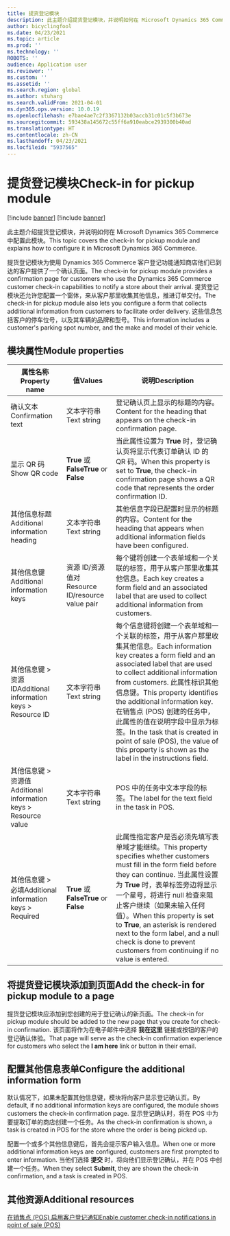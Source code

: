 ```yaml
---
title: 提货登记模块
description: 此主题介绍提货登记模块，并说明如何在 Microsoft Dynamics 365 Commerce 中配置此模块。
author: bicyclingfool
ms.date: 04/23/2021
ms.topic: article
ms.prod: ''
ms.technology: ''
ROBOTS: ''
audience: Application user
ms.reviewer: ''
ms.custom: ''
ms.assetid: ''
ms.search.region: global
ms.author: stuharg
ms.search.validFrom: 2021-04-01
ms.dyn365.ops.version: 10.0.19
ms.openlocfilehash: e7bae4ae7c2f3367132b03accb31c01c5f3b673e
ms.sourcegitcommit: 593438a145672c55ff6a910eabce2939300b40ad
ms.translationtype: HT
ms.contentlocale: zh-CN
ms.lasthandoff: 04/23/2021
ms.locfileid: "5937565"
---
```

# <a name="check-in-for-pickup-module"></a><span data-ttu-id="91e33-103">提货登记模块</span><span class="sxs-lookup"><span data-stu-id="91e33-103">Check-in for pickup module</span></span>

[!include [banner](includes/banner.md)]
[!include [banner](includes/preview-banner.md)]

<span data-ttu-id="91e33-104">此主题介绍提货登记模块，并说明如何在 Microsoft Dynamics 365 Commerce 中配置此模块。</span><span class="sxs-lookup"><span data-stu-id="91e33-104">This topic covers the check-in for pickup module and explains how to configure it in Microsoft Dynamics 365 Commerce.</span></span>

<span data-ttu-id="91e33-105">提货登记模块为使用 Dynamics 365 Commerce 客户登记功能通知商店他们已到达的客户提供了一个确认页面。</span><span class="sxs-lookup"><span data-stu-id="91e33-105">The check-in for pickup module provides a confirmation page for customers who use the Dynamics 365 Commerce customer check-in capabilities to notify a store about their arrival.</span></span> <span data-ttu-id="91e33-106">提货登记模块还允许您配置一个窗体，来从客户那里收集其他信息，推进订单交付。</span><span class="sxs-lookup"><span data-stu-id="91e33-106">The check-in for pickup module also lets you configure a form that collects additional information from customers to facilitate order delivery.</span></span> <span data-ttu-id="91e33-107">这些信息包括客户的停车位号，以及其车辆的品牌和型号。</span><span class="sxs-lookup"><span data-stu-id="91e33-107">This information includes a customer's parking spot number, and the make and model of their vehicle.</span></span> 

## <a name="module-properties"></a><span data-ttu-id="91e33-108">模块属性</span><span class="sxs-lookup"><span data-stu-id="91e33-108">Module properties</span></span>

| <span data-ttu-id="91e33-109">属性名称</span><span class="sxs-lookup"><span data-stu-id="91e33-109">Property name</span></span> | <span data-ttu-id="91e33-110">值</span><span class="sxs-lookup"><span data-stu-id="91e33-110">Values</span></span> | <span data-ttu-id="91e33-111">说明</span><span class="sxs-lookup"><span data-stu-id="91e33-111">Description</span></span> |
|---------------|--------|-------------|
| <span data-ttu-id="91e33-112">确认文本</span><span class="sxs-lookup"><span data-stu-id="91e33-112">Confirmation text</span></span> | <span data-ttu-id="91e33-113">文本字符串</span><span class="sxs-lookup"><span data-stu-id="91e33-113">Text string</span></span> | <span data-ttu-id="91e33-114">登记确认页上显示的标题的内容。</span><span class="sxs-lookup"><span data-stu-id="91e33-114">Content for the heading that appears on the check-in confirmation page.</span></span> |
| <span data-ttu-id="91e33-115">显示 QR 码</span><span class="sxs-lookup"><span data-stu-id="91e33-115">Show QR code</span></span> | <span data-ttu-id="91e33-116">**True** 或 **False**</span><span class="sxs-lookup"><span data-stu-id="91e33-116">**True** or **False**</span></span> | <span data-ttu-id="91e33-117">当此属性设置为 **True** 时，登记确认页将显示代表订单确认 ID 的 QR 码。</span><span class="sxs-lookup"><span data-stu-id="91e33-117">When this property is set to **True**, the check-in confirmation page shows a QR code that represents the order confirmation ID.</span></span> |
| <span data-ttu-id="91e33-118">其他信息标题</span><span class="sxs-lookup"><span data-stu-id="91e33-118">Additional information heading</span></span> | <span data-ttu-id="91e33-119">文本字符串</span><span class="sxs-lookup"><span data-stu-id="91e33-119">Text string</span></span> | <span data-ttu-id="91e33-120">其他信息字段已配置时显示的标题的内容。</span><span class="sxs-lookup"><span data-stu-id="91e33-120">Content for the heading that appears when additional information fields have been configured.</span></span> |
| <span data-ttu-id="91e33-121">其他信息键</span><span class="sxs-lookup"><span data-stu-id="91e33-121">Additional information keys</span></span> | <span data-ttu-id="91e33-122">资源 ID/资源值对</span><span class="sxs-lookup"><span data-stu-id="91e33-122">Resource ID/resource value pair</span></span> | <span data-ttu-id="91e33-123">每个键将创建一个表单域和一个关联的标签，用于从客户那里收集其他信息。</span><span class="sxs-lookup"><span data-stu-id="91e33-123">Each key creates a form field and an associated label that are used to collect additional information from customers.</span></span> |
| <span data-ttu-id="91e33-124">其他信息键 \> 资源 ID</span><span class="sxs-lookup"><span data-stu-id="91e33-124">Additional information keys \> Resource ID</span></span> | <span data-ttu-id="91e33-125">文本字符串</span><span class="sxs-lookup"><span data-stu-id="91e33-125">Text string</span></span> | <span data-ttu-id="91e33-126">每个信息键将创建一个表单域和一个关联的标签，用于从客户那里收集其他信息。</span><span class="sxs-lookup"><span data-stu-id="91e33-126">Each information key creates a form field and an associated label that are used to collect additional information from customers.</span></span> <span data-ttu-id="91e33-127">此属性标识其他信息键。</span><span class="sxs-lookup"><span data-stu-id="91e33-127">This property identifies the additional information key.</span></span> <span data-ttu-id="91e33-128">在销售点 (POS) 创建的任务中，此属性的值在说明字段中显示为标签。</span><span class="sxs-lookup"><span data-stu-id="91e33-128">In the task that is created in point of sale (POS), the value of this property is shown as the label in the instructions field.</span></span> |
| <span data-ttu-id="91e33-129">其他信息键 \> 资源值</span><span class="sxs-lookup"><span data-stu-id="91e33-129">Additional information keys \> Resource value</span></span> | <span data-ttu-id="91e33-130">文本字符串</span><span class="sxs-lookup"><span data-stu-id="91e33-130">Text string</span></span> | <span data-ttu-id="91e33-131">POS 中的任务中文本字段的标签。</span><span class="sxs-lookup"><span data-stu-id="91e33-131">The label for the text field in the task in POS.</span></span> |
| <span data-ttu-id="91e33-132">其他信息键 \> 必填</span><span class="sxs-lookup"><span data-stu-id="91e33-132">Additional information keys \> Required</span></span> | <span data-ttu-id="91e33-133">**True** 或 **False**</span><span class="sxs-lookup"><span data-stu-id="91e33-133">**True** or **False**</span></span> | <span data-ttu-id="91e33-134">此属性指定客户是否必须先填写表单域才能继续。</span><span class="sxs-lookup"><span data-stu-id="91e33-134">This property specifies whether customers must fill in the form field before they can continue.</span></span> <span data-ttu-id="91e33-135">当此属性设置为 **True** 时，表单标签旁边将显示一个星号，将进行 null 检查来阻止客户继续（如果未输入任何值）。</span><span class="sxs-lookup"><span data-stu-id="91e33-135">When this property is set to **True**, an asterisk is rendered next to the form label, and a null check is done to prevent customers from continuing if no value is entered.</span></span> |

## <a name="add-the-check-in-for-pickup-module-to-a-page"></a><span data-ttu-id="91e33-136">将提货登记模块添加到页面</span><span class="sxs-lookup"><span data-stu-id="91e33-136">Add the check-in for pickup module to a page</span></span>

<span data-ttu-id="91e33-137">提货登记模块应添加到您创建的用于登记确认的新页面。</span><span class="sxs-lookup"><span data-stu-id="91e33-137">The check-in for pickup module should be added to the new page that you create for check-in confirmation.</span></span> <span data-ttu-id="91e33-138">该页面将作为在电子邮件中选择 **我在这里** 链接或按钮的客户的登记确认体验。</span><span class="sxs-lookup"><span data-stu-id="91e33-138">That page will serve as the check-in confirmation experience for customers who select the **I am here** link or button in their email.</span></span> 

## <a name="configure-the-additional-information-form"></a><span data-ttu-id="91e33-139">配置其他信息表单</span><span class="sxs-lookup"><span data-stu-id="91e33-139">Configure the additional information form</span></span>

<span data-ttu-id="91e33-140">默认情况下，如果未配置其他信息键，模块将向客户显示登记确认页。</span><span class="sxs-lookup"><span data-stu-id="91e33-140">By default, if no additional information keys are configured, the module shows customers the check-in confirmation page.</span></span> <span data-ttu-id="91e33-141">显示登记确认时，将在 POS 中为要提取订单的商店创建一个任务。</span><span class="sxs-lookup"><span data-stu-id="91e33-141">As the check-in confirmation is shown, a task is created in POS for the store where the order is being picked up.</span></span>

<span data-ttu-id="91e33-142">配置一个或多个其他信息键后，首先会提示客户输入信息。</span><span class="sxs-lookup"><span data-stu-id="91e33-142">When one or more additional information keys are configured, customers are first prompted to enter information.</span></span> <span data-ttu-id="91e33-143">当他们选择 **提交** 时，将向他们显示登记确认，并在 POS 中创建一个任务。</span><span class="sxs-lookup"><span data-stu-id="91e33-143">When they select **Submit**, they are shown the check-in confirmation, and a task is created in POS.</span></span> 

## <a name="additional-resources"></a><span data-ttu-id="91e33-144">其他资源</span><span class="sxs-lookup"><span data-stu-id="91e33-144">Additional resources</span></span>

[<span data-ttu-id="91e33-145">在销售点 (POS) 启用客户登记通知</span><span class="sxs-lookup"><span data-stu-id="91e33-145">Enable customer check-in notifications in point of sale (POS)</span></span>](enable-customer-check-in.md)
